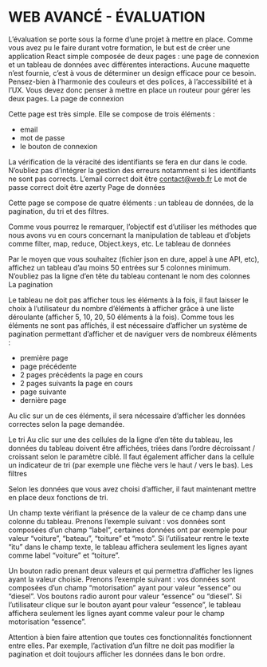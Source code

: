 # WEB AVANCÉ - ÉVALUATION

L’évaluation se porte sous la forme d’une projet à mettre en place. Comme vous avez pu le
faire durant votre formation, le but est de créer une application React simple composée de
deux pages : une page de connexion et un tableau de données avec différentes interactions.
Aucune maquette n’est fournie, c’est à vous de déterminer un design efficace pour ce
besoin. Pensez-bien à l’harmonie des couleurs et des polices, à l’accessibilité et à l’UX.
Vous devez donc penser à mettre en place un routeur pour gérer les deux pages.
La page de connexion

Cette page est très simple. Elle se compose de trois éléments :

- email
- mot de passe
- le bouton de connexion

La vérification de la véracité des identifiants se fera en dur dans le code. N’oubliez pas
d’intégrer la gestion des erreurs notamment si les identifiants ne sont pas corrects.
L’email correct doit être contact@web.fr
Le mot de passe correct doit être azerty
Page de données

Cette page se compose de quatre éléments : un tableau de données, de la pagination, du tri
et des filtres.

Comme vous pourrez le remarquer, l’objectif est d’utiliser les méthodes que nous avons vu
en cours concernant la manipulation de tableau et d’objets comme filter, map, reduce,
Object.keys, etc.
Le tableau de données

Par le moyen que vous souhaitez (fichier json en dure, appel à une API, etc), affichez un
tableau d’au moins 50 entrées sur 5 colonnes minimum.
N’oubliez pas la ligne d’en tête du tableau contenant le nom des colonnes
La pagination

Le tableau ne doit pas afficher tous les éléments à la fois, il faut laisser le choix à l’utilisateur
du nombre d’éléments à afficher grâce à une liste déroulante (afficher 5, 10, 20, 50 éléments
à la fois). Comme tous les éléments ne sont pas affichés, il est nécessaire d’afficher un
système de pagination permettant d’afficher et de naviguer vers de nombreux éléments :

- première page
- page précédente
- 2 pages précédents la page en cours
- 2 pages suivants la page en cours
- page suivante
- dernière page

Au clic sur un de ces éléments, il sera nécessaire d’afficher les données correctes selon la
page demandée.

Le tri
Au clic sur une des cellules de la ligne d’en tête du tableau, les données du tableau doivent
être affichées, triées dans l’ordre décroissant / croissant selon le paramètre ciblé. Il faut
également afficher dans la cellule un indicateur de tri (par exemple une flèche vers le haut /
vers le bas).
Les filtres

Selon les données que vous avez choisi d’afficher, il faut maintenant mettre en place deux
fonctions de tri.

Un champ texte vérifiant la présence de la valeur de ce champ dans une colonne du
tableau. Prenons l’exemple suivant : vos données sont composées d’un champ “label”,
certaines données ont par exemple pour valeur “voiture”, “bateau”, “toiture” et “moto”. Si
l’utilisateur rentre le texte “itu” dans le champ texte, le tableau affichera seulement les lignes
ayant comme label “voiture” et “toiture”.

Un bouton radio prenant deux valeurs et qui permettra d’afficher les lignes ayant la valeur
choisie. Prenons l’exemple suivant : vos données sont composées d’un champ
“motorisation” ayant pour valeur “essence” ou “diesel”. Vos boutons radio auront pour valeur
“essence” ou “diesel”. Si l’utilisateur clique sur le bouton ayant pour valeur “essence”, le
tableau affichera seulement les lignes ayant comme valeur pour le champ motorisation
“essence”.

Attention à bien faire attention que toutes ces fonctionnalités fonctionnent entre elles. Par
exemple, l’activation d’un filtre ne doit pas modifier la pagination et doit toujours afficher les
données dans le bon ordre.
